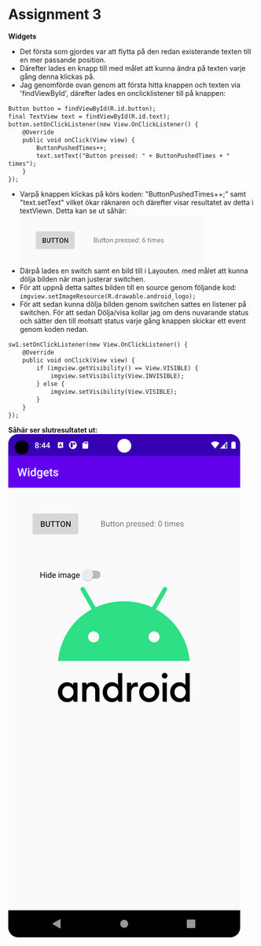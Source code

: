 
# Assignment 3

**Widgets**

- Det första som gjordes var att flytta på den redan existerande texten till en mer passande position.
- Därefter lades en knapp till med målet att kunna ändra på texten varje gång denna klickas på. 
- Jag genomförde ovan genom att första hitta knappen och texten via 'findViewById', därefter lades en onclicklistener till på knappen:
```
Button button = findViewById(R.id.button);
final TextView text = findViewById(R.id.text);
button.setOnClickListener(new View.OnClickListener() {
    @Override
    public void onClick(View view) {
        ButtonPushedTimes++;
        text.setText("Button pressed: " + ButtonPushedTimes + " times");
    }
});
```
- Varpå knappen klickas på körs koden: "ButtonPushedTimes++;" samt "text.setText" vilket ökar räknaren och därefter visar resultatet av detta i textViewn. Detta kan se ut såhär:
![](image_button_counter.png)
- Därpå lades en switch samt en bild till i Layouten. med målet att kunna dölja bilden när man justerar switchen. 
- För att uppnå detta sattes bilden till en source genom följande kod: ```imgview.setImageResource(R.drawable.android_logo);```
- För att sedan kunna dölja bilden genom switchen sattes en listener på switchen. För att sedan Dölja/visa kollar jag om dens nuvarande status och sätter den till motsatt status varje gång knappen skickar ett event genom koden nedan.
```
sw1.setOnClickListener(new View.OnClickListener() {
    @Override
    public void onClick(View view) {
        if (imgview.getVisibility() == View.VISIBLE) {
            imgview.setVisibility(View.INVISIBLE);
        } else {
            imgview.setVisibility(View.VISIBLE);
        }
    }
});
```

**Såhär ser slutresultatet ut:**
![](image_resultat.png)